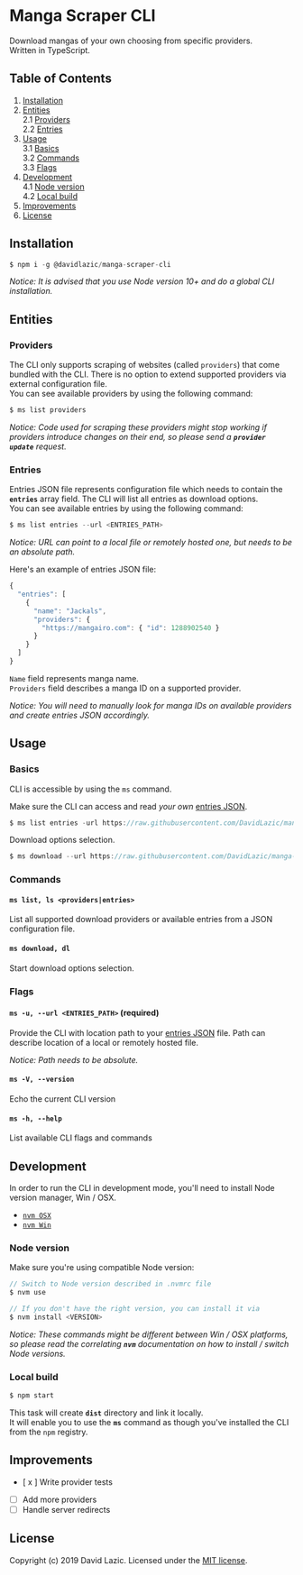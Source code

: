 # Manga Scraper CLI

Download mangas of your own choosing from specific providers.\
Written in TypeScript. 

## Table of Contents
1. [Installation](#installation)
2. [Entities](#entities)\
   2.1 [Providers](#entity_providers)\
   2.2 [Entries](#entity_entries)
3. [Usage](#usage)\
   3.1 [Basics](#usage_basics)\
   3.2 [Commands](#usage_commands)\
   3.3 [Flags](#usage_flags)
4. [Development](#dev)\
    4.1 [Node version](#dev_version)\
    4.2 [Local build](#dev_build)
5. [Improvements](#improvements)
6. [License](#license)

## Installation
<a name="installation"></a>

```js
$ npm i -g @davidlazic/manga-scraper-cli
```

*Notice: It is advised that you use Node version 10+ and do a global CLI installation.*

## Entities

### Providers
<a name="entity_providers"></a>

The CLI only supports scraping of websites (called `providers`) that come bundled with the CLI. There is no option to extend supported providers via external configuration file.\
You can see available providers by using the following command:
```js
$ ms list providers
```

*Notice: Code used for scraping these providers might stop working if providers introduce changes on their end, so please send a **`provider update`** request.*


### Entries
<a name="entity_entries"></a>

Entries JSON file represents configuration file which needs to contain the **`entries`** array field. The CLI will list all entries as download options.\
You can see available entries by using the following command:
```js
$ ms list entries --url <ENTRIES_PATH>
```
*Notice: URL can point to a local file or remotely hosted one, but needs to be an absolute path.*

Here's an example of entries JSON file:
```js
{
  "entries": [
    {
      "name": "Jackals",
      "providers": {
        "https://mangairo.com": { "id": 1288902540 }
      }
    }
  ]
}
```

`Name` field represents manga name.\
`Providers` field describes a manga ID on a supported provider.

*Notice: You will need to manually look for manga IDs on available providers and create entries JSON accordingly.*


## Usage
<a name="usage"></a>

### Basics
<a name="usage_basics"></a>
CLI is accessible by using the `ms` command.

Make sure the CLI can access and read *your own* [entries JSON](#entity_entries).

```js
$ ms list entries -url https://raw.githubusercontent.com/DavidLazic/manga-scraper-cli/master/db.example.json
```

Download options selection.
```js
$ ms download --url https://raw.githubusercontent.com/DavidLazic/manga-scraper-cli/master/db.example.json
```

### Commands
<a name="usage_commands"></a>

#### `ms list, ls <providers|entries>`

List all supported download providers or available entries from a JSON configuration file.

#### `ms download, dl`

Start download options selection.


### Flags
<a name="usage_flags"></a>

#### `ms -u, --url <ENTRIES_PATH>` (required)
Provide the CLI with location path to your [entries JSON](#entity_entries) file.
Path can describe location of a local or remotely hosted file.

*Notice: Path needs to be absolute.*

#### `ms -V, --version`
Echo the current CLI version

#### `ms -h, --help`
List available CLI flags and commands

## Development
<a name="dev"></a>

In order to run the CLI in development mode, you'll need to install Node version manager, Win / OSX.
- [`nvm OSX`](https://github.com/nvm-sh/nvm)
- [`nvm Win`](https://github.com/coreybutler/nvm-windows)

### Node version
<a name="dev_version"></a>

Make sure you're using compatible Node version:

```js
// Switch to Node version described in .nvmrc file
$ nvm use

// If you don't have the right version, you can install it via
$ nvm install <VERSION>
```

*Notice: These commands might be different between Win / OSX platforms,
so please read the correlating **`nvm`** documentation
on how to install / switch Node versions.* 


### Local build
<a name="dev_build"></a>

```js
$ npm start
```

This task will create **`dist`** directory and link it locally.\
It will enable you to use the **`ms`** command as though you've installed the CLI from the `npm` registry.


## Improvements
<a name="improvements"></a>
- [ x ] Write provider tests
- [ ] Add more providers
- [ ] Handle server redirects 

## License 
<a name="license"></a>

Copyright (c) 2019 David Lazic. Licensed under the [MIT license](https://github.com/DavidLazic/manga-scraper-cli/blob/master/LICENSE).